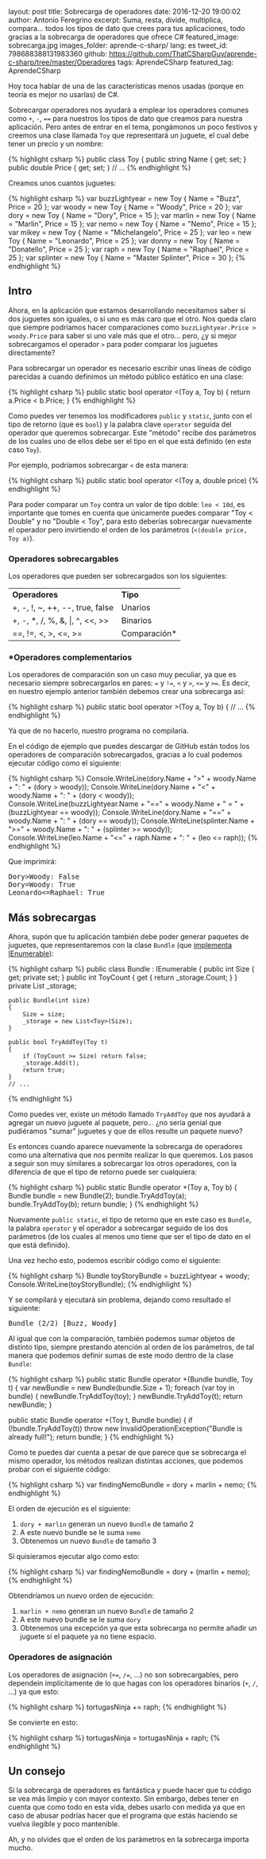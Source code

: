 layout: post
title: Sobrecarga de operadores
date: 2016-12-20 19:00:02
author: Antonio Feregrino
excerpt: Suma, resta, divide, multiplica, compara... todos los tipos de dato que crees para tus aplicaciones, todo gracias a la sobrecarga de operadores que ofrece C&#35;
featured_image: sobrecarga.jpg
images_folder: aprende-c-sharp/
lang: es
tweet_id: 798688388131983360
github: https://github.com/ThatCSharpGuy/aprende-c-sharp/tree/master/Operadores
tags: AprendeCSharp
featured_tag: AprendeCSharp

Hoy toca hablar de una de las características menos usadas (porque en teoría es mejor no usarlas) de C#. 

Sobrecargar operadores nos ayudará a emplear los operadores comunes como `+`, `-`, `==` para nuestros los tipos de dato que creamos para nuestra aplicación. Pero antes de entrar en el tema, pongámonos un poco festivos y creemos una clase llamada `Toy` que representará un juguete, el cual debe tener un precio y un nombre:

{% highlight csharp %}
public class Toy
{
    public string Name { get; set; }
    public double Price { get; set; }
    // ...
{% endhighlight %}  

Creamos unos cuantos juguetes:   

{% highlight csharp %}
var buzzLightyear = new Toy { Name = "Buzz", Price = 20 };
var woody = new Toy { Name = "Woody", Price = 20 };
var dory = new Toy { Name = "Dory", Price = 15 };
var marlin = new Toy { Name = "Marlin", Price = 15 };
var nemo = new Toy { Name = "Nemo", Price = 15 };
var mikey = new Toy { Name = "Michelangelo", Price = 25 };
var leo = new Toy { Name = "Leonardo", Price = 25 };
var donny = new Toy { Name = "Donatello", Price = 25 };
var raph = new Toy { Name = "Raphael", Price = 25 };
var splinter = new Toy { Name = "Master Splinter", Price = 30 };
{% endhighlight %}  

## Intro  

Ahora, en la aplicación que estamos desarrollando necesitamos saber si dos juguetes son iguales, o si uno es más caro que el otro. Nos queda claro que siempre podríamos hacer comparaciones como `buzzLightyear.Price > woody.Price` para saber si uno vale más que el otro... pero, ¿y si mejor sobrecargamos el operador `>` para poder comparar los juguetes directamente?

Para sobrecargar un operador es necesario escribir unas líneas de código parecidas a cuando definimos un método público estático en una clase:

{% highlight csharp %}
public static bool operator <(Toy a, Toy b)
{
    return a.Price < b.Price;
}
{% endhighlight %}  

Como puedes ver tenemos los modificadores `public` y `static`, junto con el tipo de retorno (que es `bool`) y la palabra clave `operator` seguida del operador que queremos sobrecargar. Este "método" recibe dos parámetros de los cuales uno de ellos debe ser el tipo en el que está definido (en este caso `Toy`).

Por ejemplo, podríamos sobrecargar `<` de esta manera: 

{% highlight csharp %}
public static bool operator <(Toy a, double price)
{% endhighlight %}  

Para poder comparar un `Toy` contra un valor de tipo doble: `leo < 10d`, es importante que tomes en cuenta que únicamente puedes comparar "Toy < Double" y no "Double < Toy", para esto deberías sobrecargar nuevamente el operador pero invirtiendo el orden de los parámetros (`<(double price, Toy a)`).

### Operadores sobrecargables  
Los operadores que pueden ser sobrecargados son los siguientes:  

<table>
    <tr>
        <td><b>Operadores</b></td>
        <td><b>Tipo</b></td>
    </tr>
    <tr>
        <td>+, -, !, ~, ++, --, true, false</td>
        <td>Unarios</td>
    </tr>
    <tr>
        <td>+, -, *, /, %, &amp;, |, ^, &lt;&lt;, &gt;&gt;</td>
        <td>Binarios</td>
    </tr>
    <tr>
        <td>==, !=, &lt;, &gt;, &lt;=, &gt;=</td>
        <td>Comparación*</td>
    </tr>
</table>

### *Operadores complementarios
Los operadores de comparación son un caso muy peculiar, ya que es necesario siempre sobrecargarlos en pares: `=` y `!=`, `<` y `>`, `<=` y `>=`. Es decir, en nuestro ejemplo anterior también debemos crear una sobrecarga así: 

{% highlight csharp %}
public static bool operator >(Toy a, Toy b)
{
    // ...
{% endhighlight %}   

Ya que de no hacerlo, nuestro programa no compilaría.

En el código de ejemplo que puedes descargar de GitHub están todos los operadores de comparación sobrecargados, gracias a lo cual podemos ejecutar código como el siguiente:

{% highlight csharp %}
Console.WriteLine(dory.Name + ">" + woody.Name + ": " + (dory > woody));
Console.WriteLine(dory.Name + "<" + woody.Name + ": " + (dory < woody));
Console.WriteLine(buzzLightyear.Name + "==" + woody.Name + " = " + (buzzLightyear == woody));
Console.WriteLine(dory.Name + "==" + woody.Name + ": " + (dory == woody));
Console.WriteLine(splinter.Name + ">=" + woody.Name + ": " + (splinter >= woody));
Console.WriteLine(leo.Name + "<=" + raph.Name + ": " + (leo <= raph));
{% endhighlight %}  

Que imprimirá: 

<pre>
Dory>Woody: False
Dory<Woody: True
Buzz==Woody = True
Dory==Woody: False
Master Splinter>=Woody: True
Leonardo<=Raphael: True
</pre>

## Más sobrecargas    
Ahora, supón que tu aplicación también debe poder generar paquetes de juguetes, que representaremos con la clase `Bundle` (que <a href="../yield-c-sharp">implementa IEnumerable</a>):  

{% highlight csharp %}
public class Bundle : IEnumerable<Toy>
{
    public int Size { get; private set; }
    public int ToyCount { get { return _storage.Count; } }
    private List<Toy> _storage;

    public Bundle(int size)
    {
        Size = size;
        _storage = new List<Toy>(Size);
    }

    public bool TryAddToy(Toy t)
    {
        if (ToyCount >= Size) return false;
        _storage.Add(t);
        return true;
    }
    // ...
{% endhighlight %}  

Como puedes ver, existe un método llamado `TryAddToy` que nos ayudará a agregar un nuevo juguete al paquete, pero... ¿no sería genial que pudiéramos "sumar" juguetes y que de ellos resulte un paquete nuevo?

Es entonces cuando aparece nuevamente la sobrecarga de operadores como una alternativa que nos permite realizar lo que queremos. Los pasos a seguir son muy similares a sobrecargar los otros operadores, con la diferencia de que el tipo de retorno puede ser cualquiera:  

{% highlight csharp %}
public static Bundle operator +(Toy a, Toy b)
{
    Bundle bundle = new Bundle(2);
    bundle.TryAddToy(a);
    bundle.TryAddToy(b);
    return bundle;
}
{% endhighlight %}  

Nuevamente `public static`, el tipo de retorno que en este caso es `Bundle`, la palabra `operator` y el operador a sobrecargar seguido de los dos parámetros (de los cuales al menos uno tiene que ser el tipo de dato en el que está definido).

Una vez hecho esto, podemos escribir código como el siguiente:  

{% highlight csharp %}
Bundle toyStoryBundle = buzzLightyear + woody;
Console.WriteLine(toyStoryBundle);
{% endhighlight %}  

Y se compilará y ejecutará sin problema, dejando como resultado el siguiente:  

<pre>
Bundle (2/2) [Buzz, Woody]
</pre>

Al igual que con la comparación, también podemos sumar objetos de distinto tipo, siempre prestando atención al orden de los parámetros, de tal manera que podemos definir sumas de este modo dentro de la clase `Bundle`:  

{% highlight csharp %}
public static Bundle operator +(Bundle bundle, Toy t)
{
    var newBundle = new Bundle(bundle.Size + 1);
    foreach (var toy in bundle)
    {
        newBundle.TryAddToy(toy);
    }
    newBundle.TryAddToy(t);
    return newBundle;
}

public static Bundle operator +(Toy t, Bundle bundle)
{
    if (!bundle.TryAddToy(t))
        throw new InvalidOperationException("Bundle is already full!");
    return bundle;
}
{% endhighlight %}  

Como te puedes dar cuenta a pesar de que parece que se sobrecarga el mismo operador, los métodos realizan distintas acciones, que podemos probar con el siguiente código:

{% highlight csharp %}
var findingNemoBundle = dory + marlin + nemo;
{% endhighlight %}  

El orden de ejecución es el siguiente:  

 1. `dory + marlin` generan un nuevo `Bundle` de tamaño 2
 2. A este nuevo bundle se le suma `nemo`
 3. Obtenemos un nuevo `Bundle` de tamaño 3

Si quisieramos ejecutar algo como esto:  

{% highlight csharp %}
var findingNemoBundle = dory + (marlin + nemo);
{% endhighlight %}  

Obtendríamos un nuevo orden de ejecución:  

 1. `marlin + nemo` generan un nuevo `Bundle` de tamaño 2
 2. A este nuevo bundle se le suma `dory`
 3. Obtenemos una excepción ya que esta sobrecarga no permite añadir un juguete si el paquete ya no tiene espacio.

### Operadores de asignación  
Los operadores de asignación (`+=`, `/=`, ...) no son sobrecargables, pero dependein implícitamente de lo que hagas con los operadores binarios (`+`, `/`, ...)
ya que esto:  

{% highlight csharp %}
tortugasNinja += raph;
{% endhighlight %}  

Se convierte en esto:  

{% highlight csharp %}
tortugasNinja = tortugasNinja + raph;
{% endhighlight %}  

## Un consejo  
Sí la sobrecarga de operadores es fantástica y puede hacer que tu código se vea más limpio y con mayor contexto. Sin embargo, debes tener en cuenta que como todo en esta vida, debes usarlo con medida ya que en caso de abusar podrías hacer que el programa que estás haciendo se vuelva ilegible y poco mantenible.  

Ah, y no olvides que el orden de los parámetros en la sobrecarga importa mucho.  

